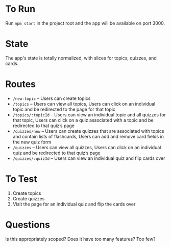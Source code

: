 # To Run

Run `npm start` in the project root and the app will be available on port 3000.

# State

The app's state is totally normalized, with slices for topics, quizzes, and cards.

# Routes

- `/new-topic` – Users can create topics
- `/topics` – Users can view all topics, Users can click on an individual topic and be redirected to the page for that topic
- `/topics/:topicId` – Users can view an individual topic and all quizzes for that topic, Users can click on a quiz associated with a topic and be redirected to that quiz’s page
- `/quizzes/new` – Users can create quizzes that are associated with topics and contain lists of flashcards, Users can add and remove card fields in the new quiz form
- `/quizzes` – Users can view all quizzes, Users can click on an individual quiz and be redirected to that quiz’s page
- `/quizzes/:quizId` – Users can view an individual quiz and flip cards over


# To Test

1. Create topics
2. Create quizzes
3. Visit the page for an individual quiz and flip the cards over

# Questions

Is this appropriately scoped? Does it have too many features? Too few?
